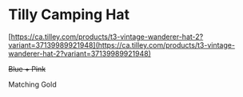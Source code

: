 # Tilly Camping Hat

[https://ca.tilley.com/products/t3-vintage-wanderer-hat-2?variant=37139989921948](https://ca.tilley.com/products/t3-vintage-wanderer-hat-2?variant=37139989921948)

~~Blue + Pink~~

Matching Gold